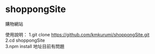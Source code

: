 # shoppongSite
購物網站

使用說明：
1.git clone https://github.com/kmkurumi/shoppongSite.git  
2.cd shoppongSite  
3.npm install 
地址目前有問題  

